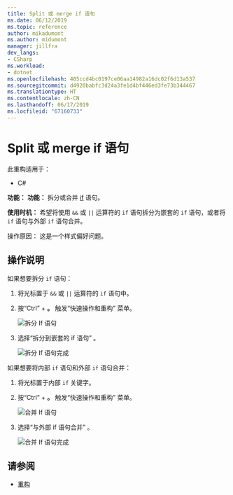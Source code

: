 ```yaml
---
title: Split 或 merge if 语句
ms.date: 06/12/2019
ms.topic: reference
author: mikadumont
ms.author: midumont
manager: jillfra
dev_langs:
- CSharp
ms.workload:
- dotnet
ms.openlocfilehash: 405ccd4bc0197ce06aa14982a16dc02f6d13a537
ms.sourcegitcommit: d4920babfc3d24a3fe1d4bf446ed3fe73b344467
ms.translationtype: HT
ms.contentlocale: zh-CN
ms.lasthandoff: 06/17/2019
ms.locfileid: "67160733"
---
```

# <a name="split-or-merge-if-statements"></a>Split 或 merge if 语句

此重构适用于：

- C#

**功能：** **功能：** 拆分或合并 [if](/dotnet/csharp/language-reference/keywords/if-else) 语句。

**使用时机：** 希望将使用 `&&` 或 `||` 运算符的 `if` 语句拆分为嵌套的 `if` 语句，或者将 `if` 语句与外部 `if` 语句合并。

操作原因：  这是一个样式偏好问题。  

## <a name="how-to"></a>操作说明

如果想要拆分 `if` 语句：

1. 将光标置于 `&&` 或 `||` 运算符的 `if` 语句中。

2. 按“Ctrl”  + **。** 触发“快速操作和重构”  菜单。

    ![拆分 If 语句](../media/split-if-statement.png)

3. 选择“拆分到嵌套的 if 语句”  。

    ![拆分 If 语句完成](../media/split-if-statement-complete.png)

如果想要将内部 `if` 语句和外部 `if` 语句合并： 

1. 将光标置于内部 `if` 关键字。

2. 按“Ctrl”  + **。** 触发“快速操作和重构”  菜单。

    ![合并 If 语句](../media/merge-if-statement.png)

3. 选择“与外部 if 语句合并”  。

    ![合并 If 语句完成](../media/merge-if-statement-complete.png)

## <a name="see-also"></a>请参阅

- [重构](../refactoring-in-visual-studio.md)